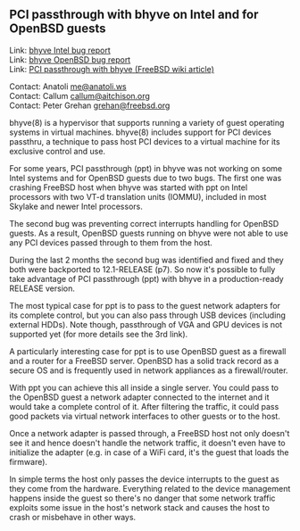 ## PCI passthrough with bhyve on Intel and for OpenBSD guests

Link:	 [bhyve Intel bug report](https://bugs.freebsd.org/bugzilla/show_bug.cgi?id=229852)  
Link:	 [bhyve OpenBSD bug report](https://bugs.freebsd.org/bugzilla/show_bug.cgi?id=245392)  
Link:	 [PCI passthrough with bhyve (FreeBSD wiki article)](https://wiki.freebsd.org/bhyve/pci_passthru)  

Contact: Anatoli <me@anatoli.ws>  
Contact: Callum <callum@aitchison.org>  
Contact: Peter Grehan <grehan@freebsd.org>  

bhyve(8) is a hypervisor that supports running a variety of guest
operating systems in virtual machines. bhyve(8) includes support for PCI
devices passthru, a technique to pass host PCI devices to a virtual
machine for its exclusive control and use.

For some years, PCI passthrough (ppt) in bhyve was not working on some
Intel systems and for OpenBSD guests due to two bugs. The first one was
crashing FreeBSD host when bhyve was started with ppt on Intel
processors with two VT-d translation units (IOMMU), included in most
Skylake and newer Intel processors.

The second bug was preventing correct interrupts handling for OpenBSD
guests. As a result, OpenBSD guests running on bhyve were not able to
use any PCI devices passed through to them from the host.

During the last 2 months the second bug was identified and fixed and
they both were backported to 12.1-RELEASE (p7). So now it's possible to
fully take advantage of PCI passthrough (ppt) with bhyve in a
production-ready RELEASE version.

The most typical case for ppt is to pass to the guest network adapters
for its complete control, but you can also pass through USB devices
(including external HDDs). Note though, passthrough of VGA and GPU
devices is not supported yet (for more details see the 3rd link).

A particularly interesting case for ppt is to use OpenBSD guest as a
firewall and a router for a FreeBSD server. OpenBSD has a solid track
record as a secure OS and is frequently used in network appliances as a
firewall/router.

With ppt you can achieve this all inside a single server. You could pass
to the OpenBSD guest a network adapter connected to the internet and it
would take a complete control of it. After filtering the traffic, it
could pass good packets via virtual network interfaces to other guests
or to the host.

Once a network adapter is passed through, a FreeBSD host not only
doesn't see it and hence doesn't handle the network traffic, it doesn't
even have to initialize the adapter (e.g. in case of a WiFi card, it's
the guest that loads the firmware).

In simple terms the host only passes the device interrupts to the guest
as they come from the hardware. Everything related to the device
management happens inside the guest so there's no danger that some
network traffic exploits some issue in the host's network stack and
causes the host to crash or misbehave in other ways.
